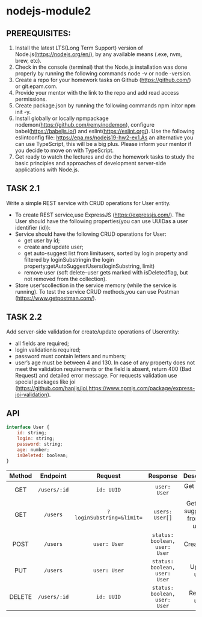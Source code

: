# nodejs-module2

## PREREQUISITES:

1. Install the latest LTS(Long Term Support) version of Node.js(https://nodejs.org/en/), by any available means (.exe, nvm, brew, etc).
2. Check in the console (terminal) that the Node.js installation was done properly by running the following commands node -v or node -version.
3. Create a repo for your homework tasks on Github (https://github.com/) or git.epam.com.
4. Provide your mentor with the link to the repo and add read access permissions.
5. Create package.json by running the following commands npm initor npm init -y.
6. Install globally or locally npmpackage nodemon(https://github.com/remy/nodemon), configure babel(https://babeljs.io/) and eslint(https://eslint.org/). Use the following eslintconfig file: https://epa.ms/nodejs19-hw2-ex1.As an alternative you can use TypeScript, this will be a big plus. Please inform your mentor if you decide to move on with TypeScript.
7. Get ready to watch the lectures and do the homework tasks to study the basic principles and approaches of development server-side applications with Node.js.

## TASK 2.1

Write a simple REST service with CRUD operations for User entity.

-   To create REST service,use ExpressJS (https://expressjs.com/).
    The User should have the following properties(you can use UUIDas a user identifier (id)):
-   Service should have the following CRUD operations for User:
    -   get user by id;
    -   create and update user;
    -   get auto-suggest list from limitusers, sorted by login property and filtered by loginSubstringin the login property:getAutoSuggestUsers(loginSubstring, limit)
    -   remove user (soft delete–user gets marked with isDeletedflag, but not removed from the collection).
-   Store user’scollection in the service memory (while the service is running).
    To test the service CRUD methods,you can use Postman (https://www.getpostman.com/).

## TASK 2.2

Add server-side validation for create/update operations of Userentity:

-   all fields are required;
-   login validationis required;
-   password must contain letters and numbers;
-   user’s age must be between 4 and 130.
    In case of any property does not meet the validation requirements or the field is absent, return 400 (Bad Request) and detailed error message.
    For requests validation use special packages like joi (https://github.com/hapijs/joi,https://www.npmjs.com/package/express-joi-validation).

## API

```javascript
interface User {
    id: string;
    login: string;
    password: string;
    age: number;
    isDeleted: boolean;
}
```

| Method |   Endpoint   |          Request          |           Response            |              Description               |
| :----: | :----------: | :-----------------------: | :---------------------------: | :------------------------------------: |
|  GET   | `/users/:id` |        `id: UUID`         |         `user: User`          |             Get user by id             |
|  GET   |   `/users`   | `?loginSubstring=&limit=` |        `users: User[]`        | Get auto-suggest list from limit users |
|  POST  |   `/users`   |       `user: User`        | `status: boolean, user: User` |              Create user               |
|  PUT   |   `/users`   |       `user: User`        | `status: boolean, user: User` |              Update user               |
| DELETE | `/users/:id` |        `id: UUID`         | `status: boolean, user: User` |              Remove user               |
